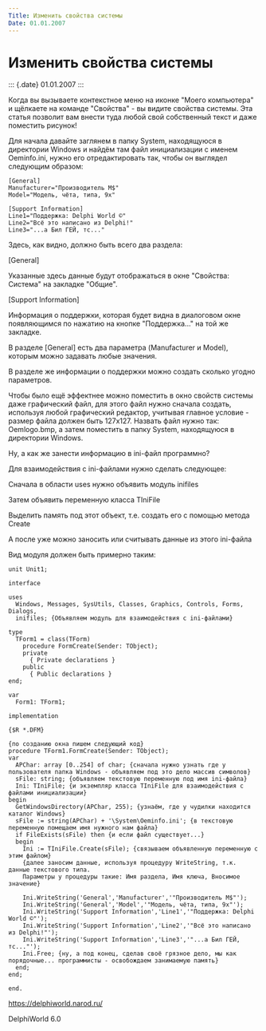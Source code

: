 ```yaml
---
Title: Изменить свойства системы
Date: 01.01.2007
---
```


Изменить свойства системы
=========================

::: {.date}
01.01.2007
:::

Когда вы вызываете контекстное меню на иконке \"Моего компьютера\" и
щёлкаете на команде \"Свойства\" - вы видите свойства системы. Эта
статья позволит вам внести туда любой свой собственный текст и даже
поместить рисунок!

Для начала давайте заглянем в папку System, находящуюся в директории
Windows и найдём там файл инициализации с именем Oeminfo.ini, нужно его
отредактировать так, чтобы он выглядел следующим образом:

    [General]
    Manufacturer="Производитель M$"
    Model="Модель, чёта, типа, 9x"
     
    [Support Information]
    Line1="Поддержка: Delphi World ©"
    Line2="Всё это написано из Delphi!"
    Line3="...а Бил ГЕЙ, тс..."

Здесь, как видно, должно быть всего два раздела:

\[General\]

Указанные здесь данные будут отображаться в окне \"Свойства: Система\"
на закладке \"Общие\".

\[Support Information\]

Информация о поддержки, которая будет видна в диалоговом окне
появляющимся по нажатию на кнопке \"Поддержка\...\" на той же закладке.

В разделе \[General\] есть два параметра (Manufacturer и Model), которым
можно задавать любые значения.

В разделе же информации о поддержки можно создать сколько угодно
параметров.

Чтобы было ещё эффектнее можно поместить в окно свойств системы даже
графический файл, для этого файл нужно сначала создать, используя любой
графический редактор, учитывая главное условие - размер файла должен
быть 127х127. Назвать файл нужно так: Oemlogo.bmp, а затем поместить в
папку System, находящуюся в директории Windows.

Ну, а как же занести информацию в ini-файл программно?

Для взаимодействия с ini-файлами нужно сделать следующее:

Сначала в области uses нужно объявить модуль inifiles

Затем объявить переменную класса TIniFile

Выделить память под этот объект, т.е. создать его с помощью метода
Create

А после уже можно заносить или считывать данные из этого ini-файла

Вид модуля должен быть примерно таким:

    unit Unit1;
     
    interface
     
    uses
      Windows, Messages, SysUtils, Classes, Graphics, Controls, Forms, Dialogs,
      inifiles; {Объявляем модуль для взаимодействия с ini-файлами}
     
    type
      TForm1 = class(TForm)
        procedure FormCreate(Sender: TObject);
        private
          { Private declarations }
        public
          { Public declarations }
    end;
     
    var
      Form1: TForm1;
     
    implementation
     
    {$R *.DFM}
     
    {по созданию окна пишем следующий код}
    procedure TForm1.FormCreate(Sender: TObject);
    var
      APChar: array [0..254] of char; {сначала нужно узнать где у пользователя папка Windows - объявляем под это дело массив символов}
      sFile: string; {объявляем текстовую переменную под имя ini-файла}
      Ini: TIniFile; {и экземпляр класса TIniFile для взаимодействия с файлами инициализации}
    begin
      GetWindowsDirectory(APChar, 255); {узнаём, где у чудилки находится каталог Windows}
      sFile := string(APChar) + '\System\Oeminfo.ini'; {в текстовую переменную помещаем имя нужного нам файла}
      if FileExists(sFile) then {и если файл существует...}
      begin
        Ini := TIniFile.Create(sFile); {связываем объявленную переменную с этим файлом}
        {далее заносим данные, используя процедуру WriteString, т.к. данные текстового типа.
        Параметры у процедуры такие: Имя раздела, Имя ключа, Вносимое значение}
     
        Ini.WriteString('General','Manufacturer','"Производитель M$"');
        Ini.WriteString('General','Model','"Модель, чёта, типа, 9x"');
        Ini.WriteString('Support Information','Line1','"Поддержка: Delphi World ©"');
        Ini.WriteString('Support Information','Line2','"Всё это написано из Delphi!"');
        Ini.WriteString('Support Information','Line3','"...а Бил ГЕЙ, тс..."');
        Ini.Free; {ну, а под конец, сделав своё грязное дело, мы как порядочные... программисты - освобождаем занимаемую память}
      end;
    end;
     
    end.
     
     

<https://delphiworld.narod.ru/>

DelphiWorld 6.0
